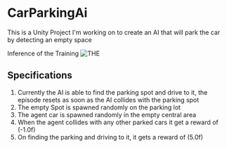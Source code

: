 # CarParkingAi
This is a Unity Project I'm working on to create an AI that will park the car by detecting an empty space

Inference of the Training
![THE](https://media.giphy.com/media/ThuZCwh7Va9rBUW82O/giphy.gif)

## Specifications
1. Currently the AI is able to find the parking spot and drive to it, the episode resets as soon as the AI collides with the parking spot
2. The empty Spot is spawned randomly on the parking lot
3. The agent car is spawned randomly in the empty central area
4. When the agent collides with any other parked cars it get a reward of (-1.0f)
5. On finding the parking and driving to it, it gets a reward of (5.0f)
